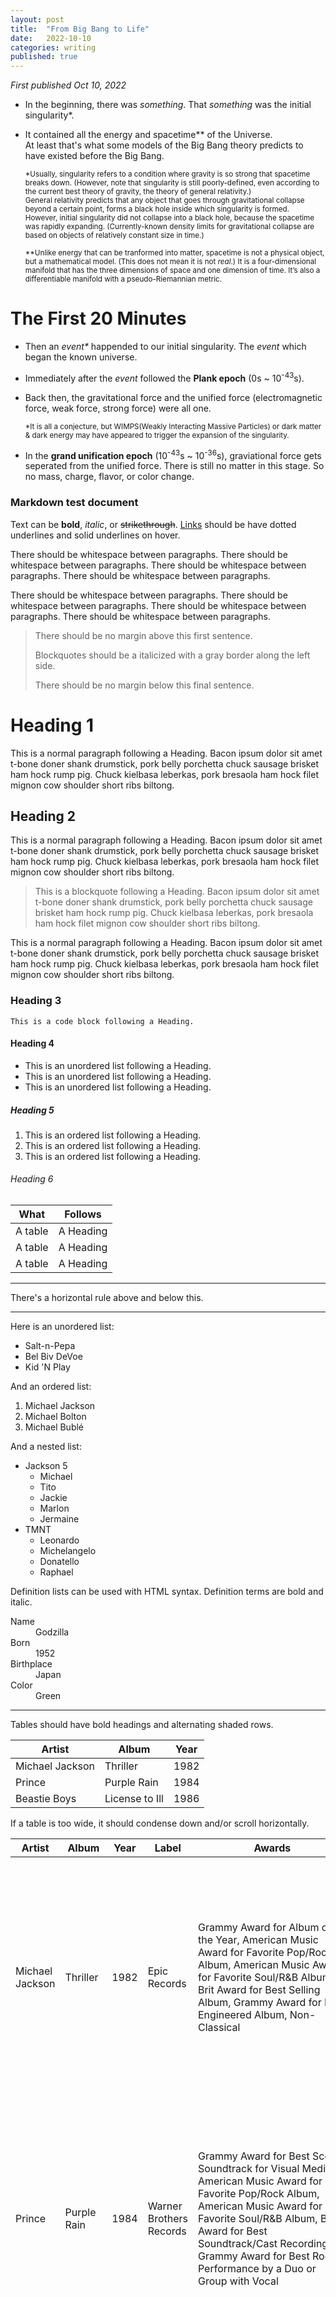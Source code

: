 ```yaml
---
layout: post
title:  "From Big Bang to Life"
date:   2022-10-10
categories: writing
published: true
---
```


_First published Oct 10, 2022_ 

* In the beginning, there was _something_. That _something_ was the initial singularity*. 
* It contained all the energy and spacetime** of the Universe. 
  <br>At least that's what some models of the Big Bang theory predicts to have existed before the Big Bang.

  <small>*Usually, singularity refers to a condition where gravity is so strong that spacetime breaks down. (However, note that singularity is still poorly-defined, even according to the current best theory of gravity, the theory of general relativity.) 
  <br>General relativity predicts that any object that goes through gravitational collapse beyond a certain point, forms a black hole inside which singularity is formed. 
  <br>However, initial singularity did not collapse into a black hole, because the spacetime was rapidly expanding. 
  (Currently-known density limits for gravitational collapse are based on objects of relatively constant size in time.)</small>

  <small>**Unlike energy that can be tranformed into matter, spacetime is not a physical object, but a mathematical model. (This does not mean it is not _real_.) It is a four-dimensional manifold that has the three dimensions of space and one dimension of time. It’s also a differentiable manifold with a pseudo-Riemannian metric.</small>

# The First 20 Minutes

* Then an _event*_ happended to our initial singularity. The _event_ which began the known universe. 
* Immediately after the _event_ followed the **Plank epoch** (0s ~ 10<sup>-43</sup>s). 
* Back then, the gravitational force and the unified force (electromagnetic force, weak force, strong force) were all one.

  <small>*It is all a conjecture, but WIMPS(Weakly Interacting Massive Particles) or dark matter & dark energy may have appeared to trigger the expansion of the singularity.</small> 

* In the **grand unification epoch** (10<sup>-43</sup>s ~ 10<sup>-36</sup>s), graviational force gets seperated from the unified force. 
There is still no matter in this stage. So no mass, charge, flavor, or color change.

### Markdown test document

Text can be **bold**, _italic_, or ~~strikethrough~~. [Links](https://github.com) should be have dotted underlines and solid underlines on hover.

There should be whitespace between paragraphs. There should be whitespace between paragraphs. There should be whitespace between paragraphs. There should be whitespace between paragraphs.

There should be whitespace between paragraphs. There should be whitespace between paragraphs. There should be whitespace between paragraphs. There should be whitespace between paragraphs.

> There should be no margin above this first sentence.
>
> Blockquotes should be a italicized with a gray border along the left side.
>
> There should be no margin below this final sentence.

# Heading 1

This is a normal paragraph following a Heading. Bacon ipsum dolor sit amet t-bone doner shank drumstick, pork belly porchetta chuck sausage brisket ham hock rump pig. Chuck kielbasa leberkas, pork bresaola ham hock filet mignon cow shoulder short ribs biltong.

## Heading 2

This is a normal paragraph following a Heading. Bacon ipsum dolor sit amet t-bone doner shank drumstick, pork belly porchetta chuck sausage brisket ham hock rump pig. Chuck kielbasa leberkas, pork bresaola ham hock filet mignon cow shoulder short ribs biltong.


> This is a blockquote following a Heading. Bacon ipsum dolor sit amet t-bone doner shank drumstick, pork belly porchetta chuck sausage brisket ham hock rump pig. Chuck kielbasa leberkas, pork bresaola ham hock filet mignon cow shoulder short ribs biltong.

This is a normal paragraph following a Heading. Bacon ipsum dolor sit amet t-bone doner shank drumstick, pork belly porchetta chuck sausage brisket ham hock rump pig. Chuck kielbasa leberkas, pork bresaola ham hock filet mignon cow shoulder short ribs biltong.


### Heading 3

```
This is a code block following a Heading.
```

#### Heading 4

* This is an unordered list following a Heading.
* This is an unordered list following a Heading.
* This is an unordered list following a Heading.

##### Heading 5

1. This is an ordered list following a Heading.
2. This is an ordered list following a Heading.
3. This is an ordered list following a Heading.

###### Heading 6

| What      | Follows         |
|-----------|-----------------|
| A table   | A Heading        |
| A table   | A Heading        |
| A table   | A Heading        |

----------------

There's a horizontal rule above and below this.

----------------

Here is an unordered list:

* Salt-n-Pepa
* Bel Biv DeVoe
* Kid 'N Play

And an ordered list:

1. Michael Jackson
2. Michael Bolton
3. Michael Bublé

And a nested list:

* Jackson 5
  * Michael
  * Tito
  * Jackie
  * Marlon
  * Jermaine
* TMNT
  * Leonardo
  * Michelangelo
  * Donatello
  * Raphael

Definition lists can be used with HTML syntax. Definition terms are bold and italic.

<dl>
    <dt>Name</dt>
    <dd>Godzilla</dd>
    <dt>Born</dt>
    <dd>1952</dd>
    <dt>Birthplace</dt>
    <dd>Japan</dd>
    <dt>Color</dt>
    <dd>Green</dd>
</dl>

----------------

Tables should have bold headings and alternating shaded rows.

| Artist            | Album           | Year |
|-------------------|-----------------|------|
| Michael Jackson   | Thriller        | 1982 |
| Prince            | Purple Rain     | 1984 |
| Beastie Boys      | License to Ill  | 1986 |

If a table is too wide, it should condense down and/or scroll horizontally.

| Artist            | Album           | Year | Label       | Awards   | Songs     |
|-------------------|-----------------|------|-------------|----------|-----------|
| Michael Jackson   | Thriller        | 1982 | Epic Records | Grammy Award for Album of the Year, American Music Award for Favorite Pop/Rock Album, American Music Award for Favorite Soul/R&B Album, Brit Award for Best Selling Album, Grammy Award for Best Engineered Album, Non-Classical | Wanna Be Startin' Somethin', Baby Be Mine, The Girl Is Mine, Thriller, Beat It, Billie Jean, Human Nature, P.Y.T. (Pretty Young Thing), The Lady in My Life |
| Prince            | Purple Rain     | 1984 | Warner Brothers Records | Grammy Award for Best Score Soundtrack for Visual Media, American Music Award for Favorite Pop/Rock Album, American Music Award for Favorite Soul/R&B Album, Brit Award for Best Soundtrack/Cast Recording, Grammy Award for Best Rock Performance by a Duo or Group with Vocal | Let's Go Crazy, Take Me With U, The Beautiful Ones, Computer Blue, Darling Nikki, When Doves Cry, I Would Die 4 U, Baby I'm a Star, Purple Rain |
| Beastie Boys      | License to Ill  | 1986 | Mercury Records | noawardsbutthistablecelliswide | Rhymin & Stealin, The New Style, She's Crafty, Posse in Effect, Slow Ride, Girls, (You Gotta) Fight for Your Right, No Sleep Till Brooklyn, Paul Revere, Hold It Now, Hit It, Brass Monkey, Slow and Low, Time to Get Ill |

----------------

Code snippets like `var foo = "bar";` can be shown inline.

Also, `this should vertically align` ~~`with this`~~ ~~and this~~.

Code can also be shown in a block element.
````
var foo = "bar";
````

Code can also use syntax highlighting.
````Javascript
var foo = "bar";
````

```
Long, single-line code blocks should not wrap. They should horizontally scroll if they are too long. This line should be long enough to demonstrate this.
```

```Javascript
var foo = "The same thing is true for code with syntax highlighting. A single line of code should horizontally scroll if it is really long.";
```

Inline code inside table cells should still be distinguishable.

| Language    | Code               |
|-------------|--------------------|
| Javascript  | `var foo = "bar";` |
| Ruby        | `foo = "bar"`      |

----------------

Small images should be shown at their actual size.

![](http://placekitten.com/g/300/200/)

Large images should always scale down and fit in the content container.

![](http://placekitten.com/g/1200/800/)

```
This is the final element on the page and there should be no margin below this.
```
<!-- %enddocs -->

## License

[MIT](./LICENSE)
